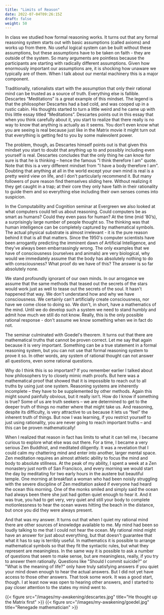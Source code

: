 ```yaml
---
title: "Limits of Reason"
date: 2022-07-04T09:26:15Z
draft: false
weight: 50
---
```

In class we studied how formal reasoning works. It turns out that any formal reasoning system starts out with basic assumptions (called axioms) and works up from there. No useful logical system can be built without these assumptions, but these assumptions have to be taken on faith - they are outside of the system. So many arguments are pointless because the participants are starting with radically different assumptions. Given how enormously important our assumptions are, it is shocking how unaware we typically are of them. When I talk about our mental machinery this is a major component.

Traditionally, rationalists start with the assumption that only their rational mind can be trusted as a source of truth. Everything else is fallible. Descartes “Meditations” is a great example of this mindset. The legend is that the philosopher Descartes had a bad cold, and was cooped up in a rustic cabin. His thoughts started to turn a little weird and he came up with this little essay titled “Meditations”.   Descartes points out in this essay that when you think carefully about it, you start to realize that there really is no way to know that anything is actually as it seems. You don’t even know what you are seeing is real because just like in the Matrix movie it might turn out that everything is getting fed to you by some malevolent power.

The problem, though, as Descartes himself points out is that given this mindset you start to doubt that anything up to and possibly including even yourself is real. Descartes concludes that the only thing he can know for sure is that he is thinking – hence the famous "I think therefore I am" quote. Note that this is a very different mindset from "I have a body therefore I am". Doubting that anything at all in the world except your own mind is real is a pretty weird view on life, and I don't particularly recommend it. But many followers of pure reason find themselves sliding here. Without realizing it they get caught in a trap; at their core they only have faith in their rationality to guide them and so everything else including their own senses comes into suspicion.

In the Computability and Cognition seminar at Evergreen we also looked at what computers could tell us about reasoning. Could computers be as smart as humans? Could they even pass for human? At the time (mid ‘80’s), a surprisingly large number of people thought so.  The thinking was that human intelligence can be completely captured by mathematical symbols. The actual physical substrate is almost irrelevant - it is the pure reason behind it that is all that matters. Since the 1950's computer scientists have been arrogantly predicting the imminent dawn of Artificial Intelligence, and they've always been embarrassingly wrong. The only examples that we have of consciousness (ourselves and animals) are very biological, why would we immediately assume that the body has absolutely nothing to do with consciousness? What proof do we have of this? The answer is so far absolutely none.

We stand profoundly ignorant of our own minds. In our arrogance we assume that the same methods that teased out the secrets of the stars would work just as well to tease out the secrets of the soul. It hasn't happened that way. We don't understand how and why we have consciousness. We certainly can't artificially create consciousness, nor have we come close to doing so. We don't, in short, have a mathematics of the mind. Until we do develop such a system we need to stand humbly and admit how much we still do not know. Really, this is the only possible rational response - don't assume we know something when we in fact do not.

The seminar culminated with Goedel's theorem. It turns out that there are mathematical truths that cannot be proven correct. Let me say that again because it is very important. Something can be a true statement in a formal reasoning system, but you can not use that formal reasoning system to prove it so. In other words, any system of rational thought can not answer all questions, even some rational questions.

Why do I think this is so important? If you remember earlier I talked about how philosophers try to closely mimic math proofs. But here was a mathematical proof that showed that it is impossible to reach out to all truths by using just one system. Reasoning systems are inherently incomplete – they have to be supplemented by other methods. Again this might sound painfully obvious, but it really isn’t. How do I know if something is true? Some of us are truth seekers – we are determined to get to the deeper truth of things no matter where that might take us. And reasoning, despite its difficulty, is very attractive to us because it lets us “feel” the inherent truth of things. But now I was learning, if you restrict yourself to just using rationality, you are never going to reach important truths – and this can be proven mathematically!

When I realized that reason in fact has limits to what it can tell me, I became curious to explore what else was out there. For a time, I became a very serious Zen Buddhist, and meditated diligently. It was a revelation that I could calm my chattering mind and enter into another, larger mental space. Zen meditation requires an almost athletic ability to focus the mind and body to absolute stillness. At the peak of my ability, I spent a week at a Zen monastery just north of San Francisco, and every morning we would start the day by meditating for two early hours in the austere but beautiful temple. One morning at breakfast a woman who had been noisily struggling with the severe discipline of Zen meditation asked if everyone had heard the ocean this morning. One of the monks smiled and simply said the ocean had always been there she just had gotten quiet enough to hear it. And it was true, you had to get very, very quiet and still your body to complete motionlessness to hear the ocean waves hitting the beach in the distance, but once you did they were always present.

And that was my answer. It turns out that when I quiet my rational mind there are other sources of knowledge available to me. My mind had been so loudly talking to me that I could not hear the ocean. My rational mind might have an answer for just about everything, but that doesn't guarantee that what it has to say is terribly useful. In mathematics it is possible to arrange mathematical symbols so that they fit the syntactic rules, but what they represent are meaningless. In the same way it is possible to ask a number of questions that seem to make sense, but are meaningless, really, if you try to answer them rationally. Questions like "Should I commit suicide?” or "What is the meaning of life?" only have truly satisfying answers if you quiet your mind down enough to hear the actual answers. But I did not yet have access to those other answers. That took some work. It was a good start, though. I at least now was open to hearing other answers, and I started to pay closer attention to the states my mind went to.

{{< figure src="/images/my-awakening/descartes.jpg" title="He thought up the Matrix first" >}}
{{< figure src="/images/my-awakening/goedel.jpg" title="Renegade mathematician" >}}
